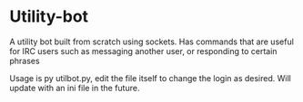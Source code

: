 # Utility-bot
A utility bot built from scratch using sockets. Has commands that are useful for IRC users such as messaging another user, or responding to certain phrases

Usage is py utilbot.py, edit the file itself to change the login as desired. Will update with an ini file in the future.
